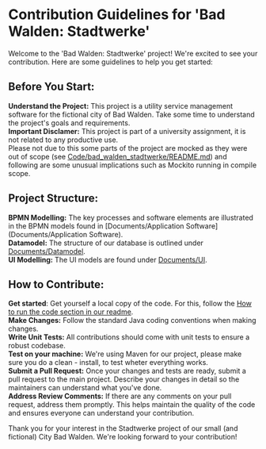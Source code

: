 # Contribution Guidelines for 'Bad Walden: Stadtwerke'
Welcome to the 'Bad Walden: Stadtwerke' project! We're excited to see your contribution. Here are some guidelines to help you get started:

## Before You Start:
**Understand the Project:** This project is a utility service management software for the fictional city of Bad Walden. Take some time to understand the project's goals and requirements.  
**Important Disclamer:** This project is part of a university assignment, it is not related to any productive use.  
Please not due to this some parts of the project are mocked as they were out of scope (see [Code/bad_walden_stadtwerke/README.md](Code/README.md)) and following are some unusual implications such as Mockito running in compile scope. 


## Project Structure:
**BPMN Modelling:** The key processes and software elements are illustrated in the BPMN models found in [Documents/Application Software](Documents/Application Software).  
**Datamodel:** The structure of our database is outlined under [Documents/Datamodel](Documents/Datamodel).  
**UI Modelling:** The UI models are found under [Documents/UI](Documents/UI).  


## How to Contribute:
**Get started**: Get yourself a local copy of the code. For this, follow the [How to run the code section in our readme](Code/README.md).  
**Make Changes:** Follow the standard Java coding conventions when making changes.  
**Write Unit Tests:** All contributions should come with unit tests to ensure a robust codebase.  
**Test on your machine:** We're using Maven for our project, please make sure you do a clean - install, to test wheter everything works.  
**Submit a Pull Request:** Once your changes and tests are ready, submit a pull request to the main project. Describe your changes in detail so the maintainers can understand what you've done.  
**Address Review Comments:** If there are any comments on your pull request, address them promptly. This helps maintain the quality of the code and ensures everyone can understand your contribution.  


Thank you for your interest in the Stadtwerke project of our small (and fictional) City Bad Walden. We're looking forward to your contribution!
